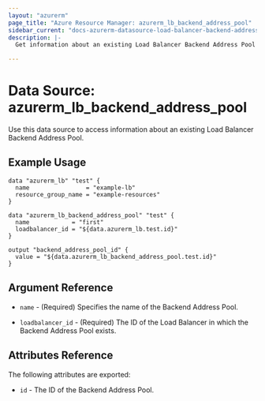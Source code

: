 ```yaml
---
layout: "azurerm"
page_title: "Azure Resource Manager: azurerm_lb_backend_address_pool"
sidebar_current: "docs-azurerm-datasource-load-balancer-backend-address-pool"
description: |-
  Get information about an existing Load Balancer Backend Address Pool

---
```


# Data Source: azurerm_lb_backend_address_pool

Use this data source to access information about an existing Load Balancer Backend Address Pool.

## Example Usage

```hcl
data "azurerm_lb" "test" {
  name                = "example-lb"
  resource_group_name = "example-resources"
}

data "azurerm_lb_backend_address_pool" "test" {
  name            = "first"
  loadbalancer_id = "${data.azurerm_lb.test.id}"
}

output "backend_address_pool_id" {
  value = "${data.azurerm_lb_backend_address_pool.test.id}"
}
```

## Argument Reference

* `name` - (Required) Specifies the name of the Backend Address Pool.

* `loadbalancer_id` - (Required) The ID of the Load Balancer in which the Backend Address Pool exists.

## Attributes Reference

The following attributes are exported:

* `id` - The ID of the Backend Address Pool.
